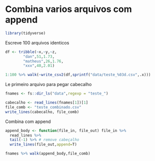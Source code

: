 Combina varios arquivos com append
================

``` r
library(tidyverse)
```

Escreve 100 arquivos identicos

``` r
df <- tribble(~x,~y,~z,
        "dan",51,1.73,
        "matheus",26,1.76,
        "xxx",40,2.01)

1:100 %>% walk(~write_csv2(df,sprintf("data/teste_%03d.csv",.x)))
```

Le primeiro arquivo para pegar cabecalho

``` r
fnames <- fs::dir_ls("data",regexp = "teste_")

cabecalho <- read_lines(fnames[1])[1]
file_comb <- "teste_combinado.csv"
write_lines(cabecalho, file_comb)
```

Combina com append

``` r
append_body <- function(file_in, file_out) file_in %>%
  read_lines %>%
  tail(-1) %>% # remove cabeçalho
  write_lines(file_out,append=T)

fnames %>% walk(append_body,file_comb)
```
